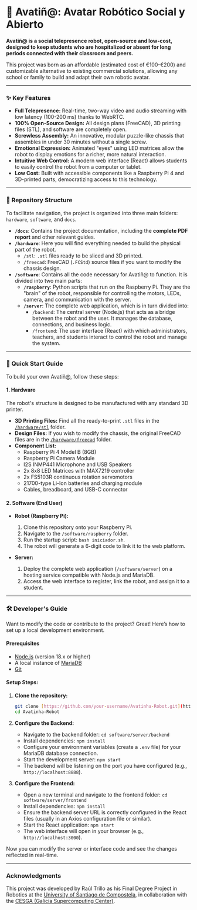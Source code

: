 # 🤖 Avatiñ@: Avatar Robótico Social y Abierto



**Avatiñ@ is a social telepresence robot, open-source and low-cost, designed to keep students who are hospitalized or absent for long periods connected with their classroom and peers.**

This project was born as an affordable (estimated cost of €100-€200) and customizable alternative to existing commercial solutions, allowing any school or family to build and adapt their own robotic avatar.

---

### ✨ Key Features

* **Full Telepresence:** Real-time, two-way video and audio streaming with low latency (100-200 ms) thanks to WebRTC.
* **100% Open-Source Design:** All design plans (FreeCAD), 3D printing files (STL), and software are completely open.
* **Screwless Assembly:** An innovative, modular puzzle-like chassis that assembles in under 30 minutes without a single screw.
* **Emotional Expression:** Animated "eyes" using LED matrices allow the robot to display emotions for a richer, more natural interaction.
* **Intuitive Web Control:** A modern web interface (React) allows students to easily control the robot from a computer or tablet.
* **Low Cost:** Built with accessible components like a Raspberry Pi 4 and 3D-printed parts, democratizing access to this technology.

---

### 📂 Repository Structure

To facilitate navigation, the project is organized into three main folders: `hardware`, `software`, and `docs`.

* **`/docs`**: Contains the project documentation, including the **complete PDF report** and other relevant guides.
* **`/hardware`**: Here you will find everything needed to build the physical part of the robot.
    * `/stl`: `.stl` files ready to be sliced and 3D printed.
    * `/freecad`: FreeCAD (`.FCStd`) source files if you want to modify the chassis design.
* **`/software`**: Contains all the code necessary for Avatiñ@ to function. It is divided into two main parts:
    * **`/raspberry`**: Python scripts that run on the Raspberry Pi. They are the "brain" of the robot, responsible for controlling the motors, LEDs, camera, and communication with the server.
    * **`/server`**: The complete web application, which is in turn divided into:
        * `/backend`: The central server (Node.js) that acts as a bridge between the robot and the user. It manages the database, connections, and business logic.
        * `/frontend`: The user interface (React) with which administrators, teachers, and students interact to control the robot and manage the system.

---

### 🚀 Quick Start Guide

To build your own Avatiñ@, follow these steps:

#### 1. Hardware

The robot's structure is designed to be manufactured with any standard 3D printer.

* **3D Printing Files:** Find all the ready-to-print `.stl` files in the [`/hardware/stl`](/hardware/stl) folder.
* **Design Files:** If you wish to modify the chassis, the original FreeCAD files are in the [`/hardware/freecad`](/hardware/freecad) folder.
* **Component List:**
    * Raspberry Pi 4 Model B (8GB)
    * Raspberry Pi Camera Module
    * I2S INMP441 Microphone and USB Speakers
    * 2x 8x8 LED Matrices with MAX7219 controller
    * 2x FS5103R continuous rotation servomotors
    * 21700-type Li-Ion batteries and charging module
    * Cables, breadboard, and USB-C connector

#### 2. Software (End User)

* **Robot (Raspberry Pi):**
    1.  Clone this repository onto your Raspberry Pi.
    2.  Navigate to the `/software/raspberry` folder.
    3.  Run the startup script: `bash iniciador.sh`.
    4.  The robot will generate a 6-digit code to link it to the web platform.

* **Server:**
    1.  Deploy the complete web application (`/software/server`) on a hosting service compatible with Node.js and MariaDB.
    2.  Access the web interface to register, link the robot, and assign it to a student.

---

### 🛠️ Developer's Guide

Want to modify the code or contribute to the project? Great! Here’s how to set up a local development environment.

#### Prerequisites
* [Node.js](https://nodejs.org/) (version 18.x or higher)
* A local instance of [MariaDB](https://mariadb.org/)
* [Git](https://git-scm.com/)

#### Setup Steps:

1.  **Clone the repository:**
    ```bash
    git clone [https://github.com/your-username/Avatinha-Robot.git](https://github.com/your-username/Avatinha-Robot.git)
    cd Avatinha-Robot
    ```

2.  **Configure the Backend:**
    * Navigate to the backend folder: `cd software/server/backend`
    * Install dependencies: `npm install`
    * Configure your environment variables (create a `.env` file) for your MariaDB database connection.
    * Start the development server: `npm start`
    * The backend will be listening on the port you have configured (e.g., `http://localhost:8888`).

3.  **Configure the Frontend:**
    * Open a new terminal and navigate to the frontend folder: `cd software/server/frontend`
    * Install dependencies: `npm install`
    * Ensure the backend server URL is correctly configured in the React files (usually in an Axios configuration file or similar).
    * Start the React application: `npm start`
    * The web interface will open in your browser (e.g., `http://localhost:3000`).

Now you can modify the server or interface code and see the changes reflected in real-time.

---

### Acknowledgments

This project was developed by Raúl Trillo as his Final Degree Project in Robotics at the [University of Santiago de Compostela](https://www.usc.gal/), in collaboration with the [CESGA (Galicia Supercomputing Center)](https://www.cesga.es/).
